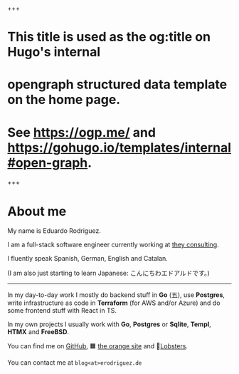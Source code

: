 +++
# This title is used as the og:title on Hugo's internal
# opengraph structured data template on the home page.
# See https://ogp.me/ and https://gohugo.io/templates/internal#open-graph.
+++

# About me

My name is Eduardo Rodriguez.

I am a full-stack software engineer currently working at [they consulting](https://www.they-consulting.de/).

I fluently speak Spanish, German, English and Catalan.

(I am also just starting to learn Japanese: こんにちわエドアルドです。)

---

In my day-to-day work I mostly do backend stuff in **Go** (五), use **Postgres**, write infrastructure as code in **Terraform** (for AWS and/or Azure) and do some frontend stuff with React in TS.

In my own projects I usually work with **Go**, **Postgres** or **Sqlite**, **Templ**, **HTMX** and **FreeBSD**.

You can find me on [GitHub](https://github.com/erodrigufer), 🟧 [the orange site](https://news.ycombinator.com/user?id=RapperWhoMadeIt) and 🦞[Lobsters](https://lobste.rs/~eduard).

You can contact me at `blog<at>erodriguez.de`
